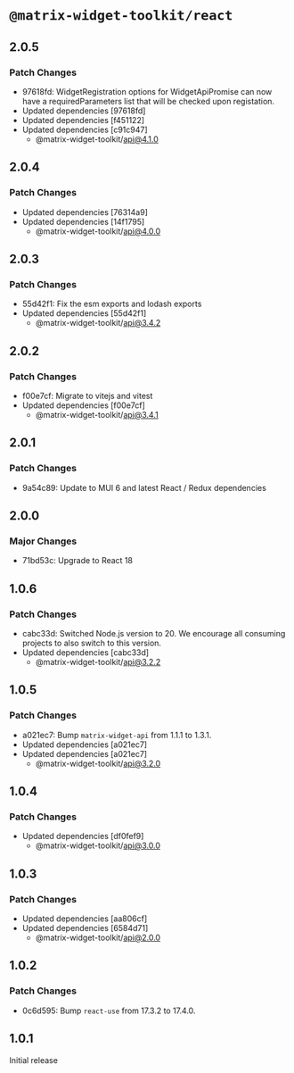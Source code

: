 # `@matrix-widget-toolkit/react`

## 2.0.5

### Patch Changes

- 97618fd: WidgetRegistration options for WidgetApiPromise can now have a requiredParameters list that will be checked upon registation.
- Updated dependencies [97618fd]
- Updated dependencies [f451122]
- Updated dependencies [c91c947]
  - @matrix-widget-toolkit/api@4.1.0

## 2.0.4

### Patch Changes

- Updated dependencies [76314a9]
- Updated dependencies [14f1795]
  - @matrix-widget-toolkit/api@4.0.0

## 2.0.3

### Patch Changes

- 55d42f1: Fix the esm exports and lodash exports
- Updated dependencies [55d42f1]
  - @matrix-widget-toolkit/api@3.4.2

## 2.0.2

### Patch Changes

- f00e7cf: Migrate to vitejs and vitest
- Updated dependencies [f00e7cf]
  - @matrix-widget-toolkit/api@3.4.1

## 2.0.1

### Patch Changes

- 9a54c89: Update to MUI 6 and latest React / Redux dependencies

## 2.0.0

### Major Changes

- 71bd53c: Upgrade to React 18

## 1.0.6

### Patch Changes

- cabc33d: Switched Node.js version to 20. We encourage all consuming projects to also switch to this version.
- Updated dependencies [cabc33d]
  - @matrix-widget-toolkit/api@3.2.2

## 1.0.5

### Patch Changes

- a021ec7: Bump `matrix-widget-api` from 1.1.1 to 1.3.1.
- Updated dependencies [a021ec7]
- Updated dependencies [a021ec7]
  - @matrix-widget-toolkit/api@3.2.0

## 1.0.4

### Patch Changes

- Updated dependencies [df0fef9]
  - @matrix-widget-toolkit/api@3.0.0

## 1.0.3

### Patch Changes

- Updated dependencies [aa806cf]
- Updated dependencies [6584d71]
  - @matrix-widget-toolkit/api@2.0.0

## 1.0.2

### Patch Changes

- 0c6d595: Bump `react-use` from 17.3.2 to 17.4.0.

## 1.0.1

Initial release
